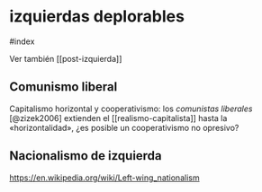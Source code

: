 # izquierdas deplorables
#index 

Ver también [[post-izquierda]]

## Comunismo liberal
Capitalismo horizontal y cooperativismo: los *comunistas liberales* [@zizek2006] extienden el [[realismo-capitalista]] hasta la «horizontalidad», ¿es posible un cooperativismo no opresivo?


## Nacionalismo de izquierda

https://en.wikipedia.org/wiki/Left-wing_nationalism